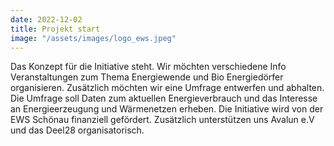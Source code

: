 ```yaml
---
date: 2022-12-02
title: Projekt start
image: "/assets/images/logo_ews.jpeg"
---
```


Das Konzept für die Initiative steht. Wir möchten verschiedene Info Veranstaltungen zum Thema Energiewende und Bio Energiedörfer organisieren. Zusätzlich möchten wir eine Umfrage entwerfen und abhalten. Die Umfrage soll Daten zum aktuellen Energieverbrauch und das Interesse an Energieerzeugung und Wärmenetzen erheben.
Die Initiative wird von der EWS Schönau finanziell gefördert. Zusätzlich unterstützen uns Avalun e.V und das Deel28 organisatorisch.

